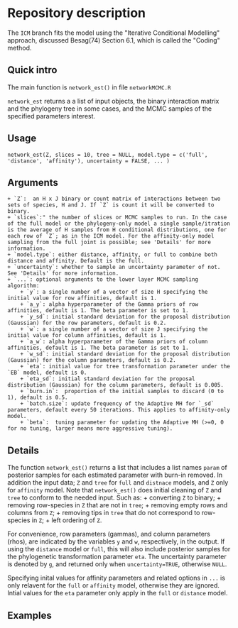 # Repository description

The `ICM` branch fits the model using the "Iterative Conditional Modelling" approach, discussed Besag(74) Section 6.1, which is called the "Coding" method.

## Quick intro

The main function is `network_est()` in file `networkMCMC.R`

`network_est` returns a a list of input objects, the binary interaction matrix and the phylogeny tree in some cases, and the MCMC samples of the specified parameters interest.

## Usage

`network_est(Z, slices = 10, tree = NULL, model.type = c('full', 'distance', 'affinity'), uncertainty = FALSE, ... )`

## Arguments

    + `Z`:  an H x J binary or count matrix of interactions between two sets of species, H and J. If `Z` is count it will be converted to binary.
    + `slices`:" the number of slices or MCMC samples to run. In the case of the full model or the phylogeny-only model a single sample/itration is the average of H samples from H conditional distributions, one for each row of `Z`; as in the ICM model. For the affinity-only model sampling from the full joint is possible; see 'Details' for more information.
    + `model.type`: either distance, affinity, or full to combine both distance and affinity. Default is the full.
    + `uncertainty`: whether to sample an uncertainty parameter of not. See 'Details' for more information.
    + `...`: optional arguments to the lower layer MCMC sampling algorithm:
        + `y`: a single number of a vector of size H specifying the initial value for row affinities, default is 1. 
        + `a_y`: alpha hyperparameter of the Gamma priors of row affinities, default is 1. The beta parameter is set to 1. 
        + `y_sd`: initial standard deviation for the proposal distribution (Gaussian) for the row parameters, default is 0.2. 
        + `w`: a single number of a vector of size J specifying the initial value for column affinities, default is 1. 
        + `a_w`: alpha hyperparameter of the Gamma priors of column affinities, default is 1. The beta parameter is set to 1.
        + `w_sd`: initial standard deviation for the proposal distribution (Gaussian) for the column parameters, default is 0.2.
        + `eta`: initial value for tree transformation parameter under the `EB` model, default is 0.
        + `eta_sd`: initial standard deviation for the proposal distribution (Gaussian) for the column parameters, default is 0.005.
        + `burn.in`:  proportion of the initial samples to discard (0 to 1), default is 0.5.
        + `batch.size`: update frequency of the Adaptive MH for `_sd` parameters, default every 50 iterations. This applies to affinity-only model.
        + `beta`:  tuning parameter for updating the Adaptive MH (>=0, 0 for no tuning, larger means more aggressive tuning).


## Details

The function `network_est()` returns a list that includes a list names `param` of posterior samples for each estimated parameter with burn-in removed. In addition the input data; `Z` and `tree` for `full` and `distnace` models, and `Z` only for `affinity` model. Note that `network_est()` does initial cleaning of `Z` and `tree` to conform to the needed input. Such as:
    + converting `Z` to binary;
    + removing row-species in `Z` that are not in `tree`;
    + removing empty rows and columns from `Z`;
    + removing tips in `tree` that do not correspond to row-species in `Z`;
    + left ordering of `Z`.
    
    
For convenience, row parameters (gammas), and column parameters (rhos), are indicated by the variables `y` and `w`, respectively, in the output. If using the `distance` model or `full`, this will also include posterior samples for the phylogenetic transformation parameter `eta`. The uncertainty parameter is denoted by `g`, and returned only when `uncertainty=TRUE`, otherwise `NULL`.

      
Specifying inital values for affinity parameters and related options in `...` is only relavent for the `full` or `affinity` model, otherwise they are ignored. Intial values for the `eta` parameter only apply in the `full` or `distance` model.

## Examples



    
